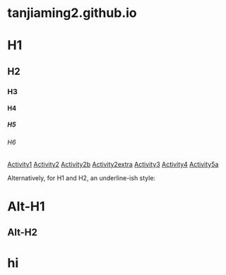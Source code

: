 # tanjiaming2.github.io
# H1
## H2
### H3
#### H4
##### H5
###### H6

<a href="https://tanjiaming2.github.io/activity1.html">Activity1</a>
<a href="https://tanjiaming2.github.io/activity2.html">Activity2</a>
<a href="https://tanjiaming2.github.io/activity2b.html">Activity2b</a>
<a href="https://tanjiaming2.github.io/activity2extra.html">Activity2extra</a>
<a href="https://tanjiaming2.github.io/activity3.html">Activity3</a>
<a href="https://tanjiaming2.github.io/activity4.html">Activity4</a>
<a href="https://tanjiaming2.github.io/activity5a.html">Activity5a</a>

Alternatively, for H1 and H2, an underline-ish style:

Alt-H1
=====

Alt-H2
-----
# hi
